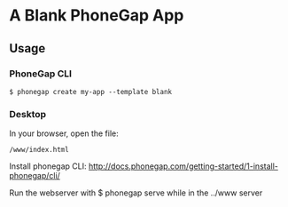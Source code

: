 # A Blank PhoneGap App

## Usage

### PhoneGap CLI

    $ phonegap create my-app --template blank

### Desktop

In your browser, open the file:

    /www/index.html



Install phonegap CLI:
http://docs.phonegap.com/getting-started/1-install-phonegap/cli/

Run the webserver with
$ phonegap serve
while in the ../www server
